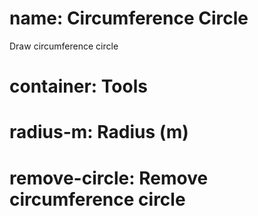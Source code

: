 ﻿# name: Circumference Circle

Draw circumference circle

# container: Tools

# radius-m: Radius (m)
# remove-circle: Remove circumference circle